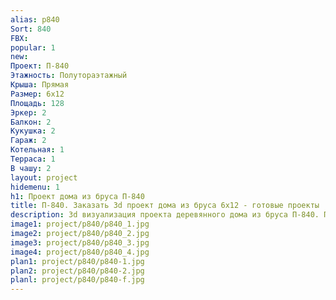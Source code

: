 ```yaml
---
alias: p840
Sort: 840
FBX: 
popular: 1
new: 
Проект: П-840
Этажность: Полутораэтажный
Крыша: Прямая
Размер: 6х12
Площадь: 128
Эркер: 2
Балкон: 2
Кукушка: 2
Гараж: 2
Котельная: 1
Терраса: 1
В чашу: 2
layout: project
hidemenu: 1
h1: Проект дома из бруса П-840
title: П-840. Заказать 3d проект дома из бруса 6х12 - готовые проекты
description: 3d визуализация проекта деревянного дома из бруса П-840. Площадь 128 м2, размер 6х12. Вы можете внести любые изменения в проект.
image1: project/p840/p840_1.jpg
image2: project/p840/p840_2.jpg
image3: project/p840/p840_3.jpg
image4: project/p840/p840_4.jpg
plan1: project/p840/p840-1.jpg
plan2: project/p840/p840-2.jpg
planl: project/p840/p840-f.jpg
---
```

